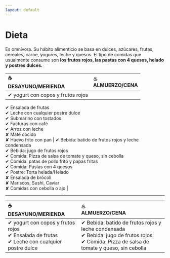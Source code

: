 ```yaml
---
layout: default
---
```

# Dieta

Es omnívora. Su hábito alimenticio se basa en dulces, azúcares, frutas, cereales, carne, yogures, leche y quesos. El tipo de comidas que usualmente consume son **los frutos rojos, las pastas con 4 quesos, helado y postres dulces.**


|☕<br>DESAYUNO/MERIENDA | ♨<br>ALMUERZO/CENA | 
|:------------------|:------------------|
| ✔ yogurt con copos y frutos rojos <br>
✔ Ensalada de frutas <br>
✔ Leche con cualquier postre dulce <br>
✔ Submarino con tostados <br>
✔ Facturas con café <br>
✔ Arroz con leche <br>
✘ Mate cocido <br>
✘ Huevo frito con pan | ✔ Bebida: batido de frutos rojos y leche condensada <br>
✔ Bebida: jugo de frutos rojos <br>
✔ Comida: Pizza de salsa de tomate y queso, sin cebolla <br>
✔ Comida: patas de pollo frito y papas fritas <br>
✔ Comida: Pastas con 4 quesos <br>
✔ Postre: Torta helada/Helado <br>
✘ Ensalada de brócoli <br>
✘ Mariscos, Sushi, Caviar <br> 
✘ Comidas con cebolla o ajo | 
 
------------------

|☕<br>DESAYUNO/MERIENDA | ♨<br>ALMUERZO/CENA | 
|:------------------|:------------------|
| ✔ yogurt con copos y frutos rojos <br>✔ Ensalada de frutas <br>✔ Leche con cualquier postre dulce | ✔ Bebida: batido de frutos rojos y leche condensada <br>✔ Bebida: jugo de frutos rojos <br>✔  Comida: Pizza de salsa de tomate y queso, sin cebolla | 
